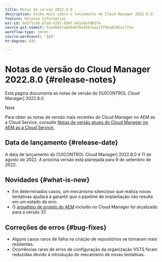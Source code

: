 ```yaml
---
title: Notas da versão 2022.8.0
description: Saiba mais sobre o lançamento do Cloud Manager 2022.8.0.
feature: Release Information
exl-id: 0e571cdd-87a0-4292-856f-943ade7083f4
source-git-commit: 5ced643fabe0a670e456cbea72f9da8196ac774a
workflow-type: tm+mt
source-wordcount: '143'
ht-degree: 83%

---
```


# Notas de versão do Cloud Manager 2022.8.0 {#release-notes}

Esta página documenta as notas de versão do [!UICONTROL Cloud Manager] 2022.8.0.

>[!NOTE]
>
>Para obter as notas de versão mais recentes do Cloud Manager no AEM as a Cloud Service, consulte [Notas de versão atuais do Cloud Manager no AEM as a Cloud Service.](https://experienceleague.adobe.com/pt-br/docs/experience-manager-cloud-service/content/release-notes/cloud-manager/current)

## Data de lançamento {#release-date}

A data de lançamento do [!UICONTROL Cloud Manager] 2022.8.0 é 11 de agosto de 2022. A próxima versão está planejada para 9 de setembro de 2022.

## Novidades {#what-is-new}

* Em determinados casos, um mecanismo silencioso que realiza novas tentativas ajudará a garantir que o pipeline de implantação não resulte em um estado de erro.
* O [arquétipo de projeto do AEM](https://experienceleague.adobe.com/pt-br/docs/experience-manager-core-components/using/developing/archetype/overview) incluído no Cloud Manager foi atualizado para a versão 37.

## Correções de erros {#bug-fixes}

* Alguns casos raros de falha na criação de repositórios se tornaram mais resilientes.
* Ocorrências raras de erros de configuração da organização VSTS foram reduzidas devido à introdução do mecanismo de novas tentativas.
